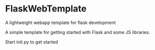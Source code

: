# FlaskWebTemplate
A lightweight webapp template for flask development

A simple template for getting started with Flask and some JS libraries.

Start init.py to get started
